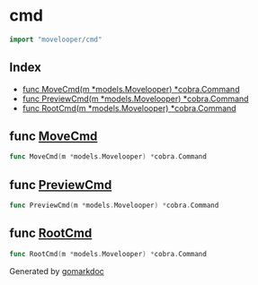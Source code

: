 <!-- gomarkdoc:embed:start -->

<!-- Code generated by gomarkdoc. DO NOT EDIT -->

# cmd

```go
import "movelooper/cmd"
```

## Index

- [func MoveCmd\(m \*models.Movelooper\) \*cobra.Command](<#MoveCmd>)
- [func PreviewCmd\(m \*models.Movelooper\) \*cobra.Command](<#PreviewCmd>)
- [func RootCmd\(m \*models.Movelooper\) \*cobra.Command](<#RootCmd>)


<a name="MoveCmd"></a>
## func [MoveCmd](<https://github.com/lucasassuncao/movelooper/blob/main/cmd/move.go#L11>)

```go
func MoveCmd(m *models.Movelooper) *cobra.Command
```



<a name="PreviewCmd"></a>
## func [PreviewCmd](<https://github.com/lucasassuncao/movelooper/blob/main/cmd/preview.go#L9>)

```go
func PreviewCmd(m *models.Movelooper) *cobra.Command
```



<a name="RootCmd"></a>
## func [RootCmd](<https://github.com/lucasassuncao/movelooper/blob/main/cmd/root.go#L14>)

```go
func RootCmd(m *models.Movelooper) *cobra.Command
```



Generated by [gomarkdoc](<https://github.com/princjef/gomarkdoc>)


<!-- gomarkdoc:embed:end -->